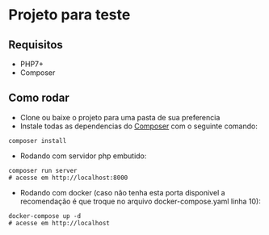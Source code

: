 # Projeto para teste 

## Requisitos
* PHP7+
* Composer

## Como rodar
* Clone ou baixe o projeto para uma pasta de sua preferencia
* Instale todas as dependencias do [Composer](getcomposer.org/download) com o seguinte comando: 
```shell
composer install
````

* Rodando com servidor php embutido:
```shell
composer run server
# acesse em http://localhost:8000
```

* Rodando com docker (caso não tenha esta porta disponivel a recomendação é que troque no arquivo docker-compose.yaml linha 10):
```shell
docker-compose up -d
# acesse em http://localhost
```